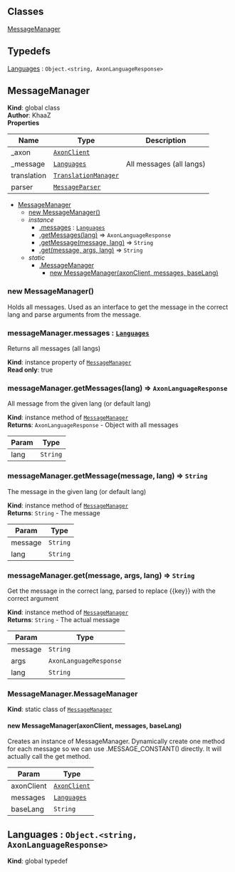 ## Classes

<dl>
<dt><a href="#MessageManager">MessageManager</a></dt>
<dd></dd>
</dl>

## Typedefs

<dl>
<dt><a href="#Languages">Languages</a> : <code>Object.&lt;string, AxonLanguageResponse&gt;</code></dt>
<dd></dd>
</dl>

<a name="MessageManager"></a>

## MessageManager
**Kind**: global class  
**Author**: KhaaZ  
**Properties**

| Name | Type | Description |
| --- | --- | --- |
| _axon | <code>[AxonClient](AxonClient)</code> |  |
| _message | [<code>Languages</code>](#Languages) | All messages (all langs) |
| translation | <code>[TranslationManager](Translation/TranslationManager)</code> |  |
| parser | <code>[MessageParser](Translation/MessageParser)</code> |  |


* [MessageManager](#MessageManager)
    * [new MessageManager()](#new_MessageManager_new)
    * _instance_
        * [.messages](#MessageManager+messages) : [<code>Languages</code>](#Languages)
        * [.getMessages(lang)](#MessageManager+getMessages) ⇒ <code>AxonLanguageResponse</code>
        * [.getMessage(message, lang)](#MessageManager+getMessage) ⇒ <code>String</code>
        * [.get(message, args, lang)](#MessageManager+get) ⇒ <code>String</code>
    * _static_
        * [.MessageManager](#MessageManager.MessageManager)
            * [new MessageManager(axonClient, messages, baseLang)](#new_MessageManager.MessageManager_new)

<a name="new_MessageManager_new"></a>

### new MessageManager()
Holds all messages.
Used as an interface to get the message in the correct lang and parse arguments from the message.

<a name="MessageManager+messages"></a>

### messageManager.messages : [<code>Languages</code>](#Languages)
Returns all messages (all langs)

**Kind**: instance property of [<code>MessageManager</code>](#MessageManager)  
**Read only**: true  
<a name="MessageManager+getMessages"></a>

### messageManager.getMessages(lang) ⇒ <code>AxonLanguageResponse</code>
All message from the given lang (or default lang)

**Kind**: instance method of [<code>MessageManager</code>](#MessageManager)  
**Returns**: <code>AxonLanguageResponse</code> - Object with all messages  

| Param | Type |
| --- | --- |
| lang | <code>String</code> | 

<a name="MessageManager+getMessage"></a>

### messageManager.getMessage(message, lang) ⇒ <code>String</code>
The message in the given lang (or default lang)

**Kind**: instance method of [<code>MessageManager</code>](#MessageManager)  
**Returns**: <code>String</code> - The message  

| Param | Type |
| --- | --- |
| message | <code>String</code> | 
| lang | <code>String</code> | 

<a name="MessageManager+get"></a>

### messageManager.get(message, args, lang) ⇒ <code>String</code>
Get the message in the correct lang, parsed to replace {{key}} with the correct argument

**Kind**: instance method of [<code>MessageManager</code>](#MessageManager)  
**Returns**: <code>String</code> - The actual message  

| Param | Type |
| --- | --- |
| message | <code>String</code> | 
| args | <code>AxonLanguageResponse</code> | 
| lang | <code>String</code> | 

<a name="MessageManager.MessageManager"></a>

### MessageManager.MessageManager
**Kind**: static class of [<code>MessageManager</code>](#MessageManager)  
<a name="new_MessageManager.MessageManager_new"></a>

#### new MessageManager(axonClient, messages, baseLang)
Creates an instance of MessageManager.
Dynamically create one method for each message so we can use <this>.MESSAGE_CONSTANT() directly. It will actually call the get method.


| Param | Type |
| --- | --- |
| axonClient | <code>[AxonClient](AxonClient)</code> | 
| messages | [<code>Languages</code>](#Languages) | 
| baseLang | <code>String</code> | 

<a name="Languages"></a>

## Languages : <code>Object.&lt;string, AxonLanguageResponse&gt;</code>
**Kind**: global typedef  
